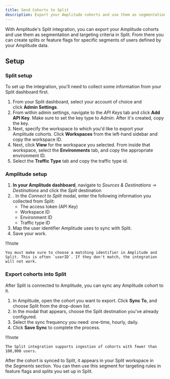 ```yaml
---
title: Send Cohorts to Split
description: Export your Amplitude cohorts and use them as segmentation and targeting criteria in Split.
--- 
```


With Amplitude's Split integration, you can export your Amplitude cohorts and use them as segmentation and targeting criteria in Split. From there you can create splits or feature flags for specific segments of users defined by your Amplitude data.

## Setup

### Split setup

To set up the integration, you'll need to collect some information from your Split dashboard first. 

1. From your Split dashboard, select your account of choice and click **Admin Settings**.
2. From within admin settings, navigate to the *API Keys* tab and click **Add API Key**. Make sure to set the key type to *Admin*. After it's created, copy the key.
3. Next, specify the workspace to which you'd like to export your Amplitude cohorts. Click **Workspaces** from the left-hand sidebar and copy the workspace ID.
4. Next, click **View** for the workspace you selected. From inside that workspace, select the **Environments** tab, and copy the appropriate environment ID. 
5. Select the **Traffic Type** tab and copy the traffic type id.

### Amplitude setup 

1. **In your Amplitude dashboard**, navigate to *Sources & Destinations → Destinations* and click the *Split* destination
2. . In the *Connect to Split* modal, enter the following information you collected from Split:
   - The access token (API Key)
   - Workspace ID
   - Environment ID
   - Traffic type ID
3. Map the user identifier Amplitude uses to sync with Split.
4. Save your work.

!!!note

    You must make sure to choose a matching identifier in Amplitude and Split. This is often `userID`. If they don't match, the integration will not work.

### Export cohorts into Split

After Split is connected to Amplitude, you can sync any Amplitude cohort to it.

1. In Amplitude, open the cohort you want to export. Click **Sync To**, and choose Split from the drop-down list.
2. In the modal that appears, choose the Split destination you've already configured.
3. Select the sync frequency you need: one-time, hourly, daily.
4. Click **Save Sync** to complete the process.

!!!note

    The Split integration supports ingestion of cohorts with fewer than 100,000 users. 

After the cohort is synced to Split, it appears in your Split workspace in the *Segments* section. You can then use this segment for targeting rules in feature flags and splits you set up in Split.